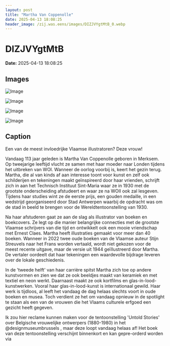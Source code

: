 ```yaml
---
layout: post
title: "Martha Van Coppenolle"
date: 2025-04-13 18:08:25
header_image: /zij.was.eens/images/DIZJVYgtMtB_0.webp
---
```


# DIZJVYgtMtB

**Date:** 2025-04-13 18:08:25

## Images

![Image](/zij.was.eens/images/DIZJVYgtMtB_0.webp)

![Image](/zij.was.eens/images/DIZJVYgtMtB_1.webp)

![Image](/zij.was.eens/images/DIZJVYgtMtB_2.webp)

![Image](/zij.was.eens/images/DIZJVYgtMtB_3.webp)

## Caption

Een van de meest invloedrijke Vlaamse illustratoren? Deze vrouw! 

Vandaag 113 jaar geleden is Martha Van Coppenolle geboren in Merksem. Op tweejarige leeftijd vlucht ze samen met haar moeder naar Londen tijdens het uitbreken van WOI. Wanneer de oorlog voorbij is, keert het gezin terug. Martha, die al van kinds af aan interesse toont voor kunst en zelf ook schilderijen en tekeningen maakt geïnspireerd door haar vrienden, schrijft zich in aan het Technisch Instituut Sint-Maria waar ze in 1930 met de grootste onderscheiding afstudeert en waar ze na WOII ook zal lesgeven. Tijdens haar studies wint ze de eerste prijs, een gouden medaille, in een wedstrijd georganiseerd door Stad Antwerpen waarbij de opdracht was om de stad in beeld te brengen voor de Wereldtentoonstelling van 1930.

Na haar afstuderen gaat ze aan de slag als illustrator van boeken en boekcovers. Ze legt op die manier belangrijke connecties met de grootste Vlaamse schrijvers van die tijd en ontwikkelt ook een mooie vriendschap met Ernest Claes. Martha heeft illustraties gemaakt voor meer dan 40 boeken. Wanneer in 2022 twee oude boeken van de Vlaamse auteur Stijn Streuvels naar het Frans worden vertaald, wordt niet gekozen voor de meest recente uitgave, maar de versie uit 1944 geïllustreerd door Martha. De vertaler oordeelt dat haar tekeningen een waardevolle bijdrage leveren over de lokale geschiedenis.

In de 'tweede helft' van haar carrière spitst Martha zich toe op andere kunstvormen en zien we dat ze ook beeldjes maakt van keramiek en met textiel en neon werkt. Daarnaast maakt ze ook kortfilms en glas-in-lood-kunstwerken. Vooral haar glas-in-lood-kunst is internationaal gewild. Haar werk is tijdloos, al leeft het vandaag de dag helaas slechts voort in oude boeken en musea. Toch verdient ze het om vandaag opnieuw in de spotlight te staan als een van de vrouwen die het Vlaams culturele erfgoed een gezicht heeft gegeven.

Ik zou hier reclame kunnen maken voor de tentoonstelling 'Untold Stories' over Belgische vrouwelijke ontwerpers (1880-1980) in het @designmuseumbrussels , maar deze loopt vandaag helaas af! Het boek van deze tentoonstelling verschijnt binnenkort en kan gepre-orderd worden via

